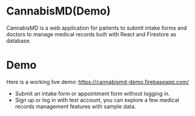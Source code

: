 # CannabisMD(Demo)

CannabisMD is a web application for patients to submit intake forms and doctors to manage medical records built with React and Firestore as database.

# Demo

Here is a working live demo: https://cannabismd-demo.firebaseapp.com/

- Submit an intake form or appointment form without logging in.
- Sign up or log in with test account, you can explore a few medical records management features with sample data.

